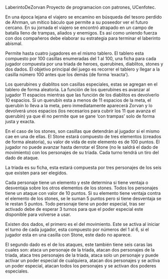 LaberintoDeZorvan
Proyecto de programacion con patrones, UCenfotec.

En una época lejana el viajero se encamino en búsqueda del tesoro perdido de Ahrman, un mítico báculo que permite a su poseedor ver el futuro cercano. En su jornada el viajero se encontró atrapado en un campo de batalla lleno de trampas, aliados y enemigos. Es así como uniendo fuerza con dos compañeros debe elaborar su estrategia para terminar el laberinto abismal.

Permite hasta cuatro jugadores en el mismo tablero. El tablero esta compuesto por 100 casillas enumeradas del 1 al 100, una ficha para cada jugador compuesta por una triada de heroes, querubines, diablitos, stones y dos dados. El objetivo principal del juego es recorrer el tablero y llegar a la casilla número 100 antes que los demás (de forma ‘exacta’).

Los querubines y diablitos son casillas especiales, estas se agregan en el tablero de forma aleatoria. La función de los querubines es avanzar al jugador 11 espacios mientras que las función de los diablitos es devolverlo 10 espacios. Si un querubín esta a menos de 11 espacios de la meta, el querubín lo lleva a la meta, pero inmediatamente aparecerá Zorvan y lo devolverá unos espacios (los necesarios para cubrir los 11 que avanza el querubín) ya que él no permite que se gane ‘con trampas’ solo de forma justa y exacta.

En el caso de los stones, son casillas que detendrán al jugador si el mismo cae en una de ellas. El Stone estará compuesto de tres elementos (creados de forma aleatoria), su valor de vida de este elemento es de 100 puntos. El jugador no puede avanzar hasta derrotar el Stone (no le saldrá el dado de movimiento) con los personajes de su triada. Cada turno tendrá un tiro del dado de ataque.

La triada es su ficha, esta estará compuesta por tres personajes de los seis que existen para ser elegidos.

Cada personaje tiene un elemento y este determina si tiene ventaja o desventaja sobre los otros elementos de los stones. Todos los personajes tiene un ataque con valor de 10 puntos. Si su elemento tiene ventaja contra el elemento de los stones, se le suman 5 puntos pero si tiene desventaja se le restan 5 puntos. Todo personaje tiene un poder especial, tras ser activado debe de esperar 3 turnos para que el poder especial este disponible para volverse a usar.

Existen dos dados, el primero es el del movimiento. Este se activa al iniciar el turno de cada jugador, esta compuesto por números del 1 al 6, si el jugador esta en una casilla con Stone, este dado no aparece.

El segundo dado es el de los ataques, este también tiene seis caras las cuales son: ataca un personaje de la triada, atacan dos personajes de la triada, ataca tres personajes de la triada, ataca solo un personaje y puede activar un poder especial de cualquiera, atacan dos personajes y se activa un poder especial, atacan todos los personajes y se activan dos poderes especiales.
